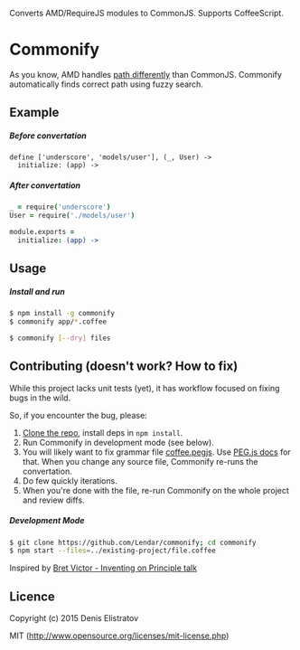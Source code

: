 Converts AMD/RequireJS modules to CommonJS. Supports CoffeeScript.

Commonify
================

As you know, AMD handles [path differently](http://urequire.org/flexible-path-conventions) than CommonJS. Commonify automatically finds correct path using fuzzy search.

## Example

##### Before convertation

```
define ['underscore', 'models/user'], (_, User) ->
  initialize: (app) ->
```

##### After convertation

```coffee
_ = require('underscore')
User = require('./models/user')

module.exports =
  initialize: (app) ->
```

## Usage

##### Install and run

```sh
$ npm install -g commonify
$ commonify app/*.coffee
```

```sh
$ commonify [--dry] files
```

## Contributing (doesn't work? How to fix)

While this project lacks unit tests (yet), it has workflow focused on fixing bugs in the wild.

So, if you encounter the bug, please:

1. [Clone the repo](https://help.github.com/articles/fork-a-repo/), install deps in `npm install`.
2. Run Commonify in development mode (see below).
3. You will likely want to fix grammar file [coffee.pegjs](lib/coffee.pegjs). Use [PEG.js docs](http://pegjs.org/documentation#grammar-syntax-and-semantics) for that. When you change any source file, Commonify re-runs the convertation.
4. Do few quickly iterations.
5. When you're done with the file, re-run Commonify on the whole project and review diffs.

##### Development Mode

```sh
$ git clone https://github.com/Lendar/commonify; cd commonify
$ npm start --files=../existing-project/file.coffee
```

Inspired by [Bret Victor - Inventing on Principle talk](http://vimeo.com/36579366)

## Licence

Copyright (c) 2015 Denis Elistratov

MIT (http://www.opensource.org/licenses/mit-license.php)
